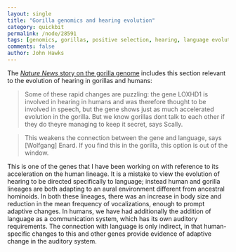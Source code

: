 ```yaml
---
layout: single 
title: "Gorilla genomics and hearing evolution" 
category: quickbit
permalink: /node/28591
tags: [genomics, gorillas, positive selection, hearing, language evolution] 
comments: false 
author: John Hawks 
---
```


The <a href="http://www.nature.com/news/gorilla-joins-the-genome-club-1.10185"><em>Nature News</em> story on the gorilla genome</a> includes this section relevant to the evolution of hearing in gorillas and humans: 

<blockquote>Some of these rapid changes are puzzling: the gene LOXHD1 is involved in hearing in humans and was therefore thought to be involved in speech, but the gene shows just as much accelerated evolution in the gorilla. But we know gorillas dont talk to each other  if they do theyre managing to keep it secret, says Scally.</blockquote>

<blockquote>This weakens the connection between the gene and language, says [Wolfgang] Enard. If you find this in the gorilla, this option is out of the window.</blockquote>


This is one of the genes that I have been working on with reference to its acceleration on the human lineage. It is a mistake to view the evolution of hearing to be directed specifically to language; instead human and gorilla lineages are both adapting to an aural environment different from ancestral hominoids. In both these lineages, there was an increase in body size and reduction in the mean frequency of vocalizations, enough to prompt adaptive changes. In humans, we have had additionally the addition of language as a communication system, which has its own auditory requirements. The connection with language is only indirect, in that human-specific changes to this and other genes provide evidence of adaptive change in the auditory system. 



